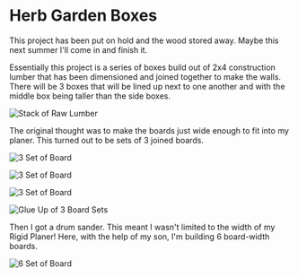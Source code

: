 # Herb Garden Boxes

This project has been put on hold and the wood stored away.  Maybe this next summer I'll come in and finish it.

Essentially this project is a series of boxes build out of 2x4 construction lumber that has been dimensioned and joined
together to make the walls.  There will be 3 boxes that will be lined up next to one another and with the middle box
being taller than the side boxes.

![Stack of Raw Lumber](/images/IMG_20190224_103443_0039.JPG)

The original thought was to make the boards just wide enough to fit into my planer.  This turned out to be sets of 3
joined boards.

![3 Set of Board](/images/IMG_20190224_103450_0040.JPG)

![3 Set of Board](/images/IMG_20190224_103459_0041.JPG)

![3 Set of Board](/images/IMG_20190307_095222_0051.JPG)

![Glue Up of 3 Board Sets](/images/IMG_20190308_140528_0053.JPG)

Then I got a drum sander.  This meant I wasn't limited to the width of my Rigid Planer!  Here, with the help of my son,
I'm building 6 board-width boards.

![6 Set of Board](/images/IMG_20190316_100353_0061.JPG)


